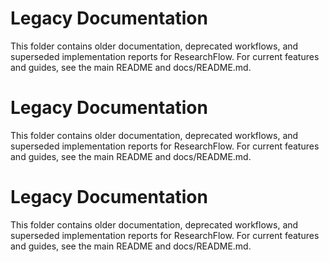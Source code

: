 # Legacy Documentation

This folder contains older documentation, deprecated workflows, and superseded implementation reports for ResearchFlow. For current features and guides, see the main README and docs/README.md.

# Legacy Documentation

This folder contains older documentation, deprecated workflows, and superseded implementation reports for ResearchFlow. For current features and guides, see the main README and docs/README.md.

# Legacy Documentation

This folder contains older documentation, deprecated workflows, and superseded implementation reports for ResearchFlow. For current features and guides, see the main README and docs/README.md.
